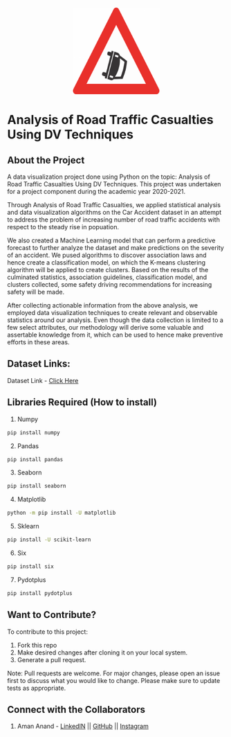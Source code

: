 <p align="center">
<img src="https://github.com/CrypticMuze/Data-Viz-Project/blob/master/Additional_Images/AccidentLogo.png" alt="AccidentLogo" height=200px width=200px/>
</p>

# Analysis of Road Traffic Casualties Using DV Techniques

## About the Project
A data visualization project done using Python on the topic: Analysis of Road Traffic Casualties Using DV Techniques. This project was undertaken for a project component during the academic year 2020-2021. 

Through Analysis of Road Traffic Casualties, we applied statistical analysis and data visualization algorithms on the Car Accident dataset in an attempt to address the problem of increasing number of road traffic accidents with respect to the steady rise in popuation.

We also created a Machine Learning model that can perform a predictive forecast to further analyze the dataset and make predictions on the severity of an accident. We pused algorithms to discover association laws and hence create a classification model, on which the K-means clustering algorithm will be applied to create clusters. Based on the results of the culminated statistics, association guidelines, classification model, and clusters collected, some safety driving recommendations for increasing safety will be made.

After collecting actionable information from the above analysis, we employed data visualization techniques to create relevant and observable statistics around our analysis. Even though the data collection is limited to a few select attributes, our methodology will derive some valuable and assertable knowledge from it, which can be used to hence make preventive efforts in these areas.

## Dataset Links:
Dataset Link - [Click Here](https://www.kaggle.com/benoit72/uk-accidents-10-years-history-with-many-variables)

## Libraries Required (How to install)
1. Numpy
```bash
pip install numpy
```
2. Pandas
```bash
pip install pandas
```
3. Seaborn
```bash
pip install seaborn
```
4. Matplotlib
```bash
python -m pip install -U matplotlib
```
5. Sklearn
```bash
pip install -U scikit-learn
```
6. Six
```bash
pip install six
```
7.  Pydotplus
```bash
pip install pydotplus
```

## Want to Contribute?
To contribute to this project:
1. Fork this repo
2. Make desired changes after cloning it on your local system.
3. Generate a pull request.

Note: Pull requests are welcome. For major changes, please open an issue first to discuss what you would like to change. Please make sure to update tests as appropriate.

## Connect with the Collaborators
1. Aman Anand - [LinkedIN](https://www.linkedin.com/in/amanxanand/) || [GitHub](https://github.com/CrypticMuze) || [Instagram](https://www.instagram.com/_am.an.and_/)
